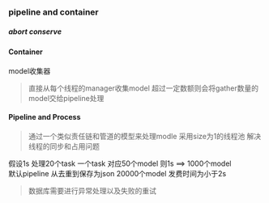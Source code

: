 ### pipeline and container

##### abort conserve

#### Container
model收集器 
> 直接从每个线程的manager收集model 超过一定数额则会将gather数量的
model交给pipeline处理

#### Pipeline and Process
> 通过一个类似责任链和管道的模型来处理modle 采用size为1的线程池
解决线程的同步和占用问题 

假设1s 处理20个task 一个task 对应50个model 则1s ==> 1000个model  
默认pipeline 从去重到保存为json 20000个model 发费时间为小于2s

> 数据库需要进行异常处理以及失败的重试
